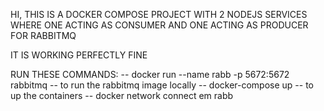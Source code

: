 HI, THIS IS A DOCKER COMPOSE PROJECT WITH 2 NODEJS SERVICES 
WHERE
ONE ACTING AS CONSUMER AND ONE ACTING AS PRODUCER FOR RABBITMQ

IT IS WORKING PERFECTLY FINE

RUN THESE COMMANDS:
-- docker run --name rabb -p 5672:5672 rabbitmq         -- to run the rabbitmq image locally
-- docker-compose up        -- to up the containers
-- docker network connect em rabb


